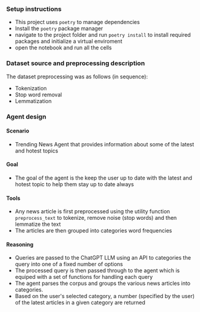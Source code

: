 ### Setup instructions
- This project uses `poetry` to manage dependencies
- Install the `poetry` package manager
- navigate to the project folder and run `poetry install` to install required packages and initialize a virtual enviroment
- open the notebook and run all the cells

### Dataset source and preprocessing description
The dataset preprocessing was as follows (in sequence):
- Tokenization
- Stop word removal
- Lemmatization

### Agent design
#### Scenario
- Trending News Agent that provides information about some of the latest and hotest topics

#### Goal
 - The goal of the agent is the keep the user up to date with the latest and hotest topic to help them stay up to date always

#### Tools
- Any news article is first preprocessed using the utility function `preprocess_text` to tokenize, remove noise (stop words) and then lemmatize the text
- The articles are then grouped into categories word frequencies

#### Reasoning
- Queries are passed to the ChatGPT LLM using an API to categories the query into one of a fixed number of options
- The processed query is then passed through to the agent which is equiped with a set of functions for handling each query
- The agent parses the corpus and groups the various news articles into categories.
- Based on the user's selected category, a number (specified by the user) of the latest articles in a given category are returned
